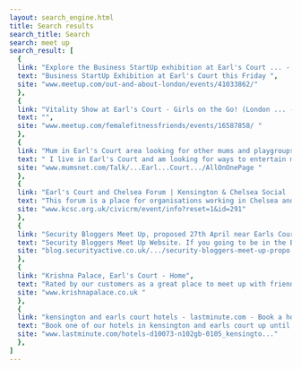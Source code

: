 ```yaml
---
layout: search_engine.html
title: Search results
search_title: Search
search: meet up
search_result: [
  {
  link: "Explore the Business StartUp exhibition at Earl's Court ... - Meetup.com",
  text: "Business StartUp Exhibition at Earl's Court this Friday ",
  site: "www.meetup.com/out-and-about-london/events/41033862/"
  },
  {
  link: "Vitality Show at Earl's Court - Girls on the Go! (London ... - Meetup",
  text: "",
  site: "www.meetup.com/femalefitnessfriends/events/16587858/ "
  },
  {
  link: "Mum in Earl's Court area looking for other mums and playgroups ...",
  text: " I live in Earl's Court and am looking for ways to entertain my 6mo DD, would be great to meet up for a play date....let me know dates / times ...",
  site: "www.mumsnet.com/Talk/...Earl...Court.../AllOnOnePage "
  },
  {
  link: "Earl's Court and Chelsea Forum | Kensington & Chelsea Social ...",
  text: "This forum is a place for organisations working in Chelsea and Earl's Court to meet up, share what they do and develop opportunities for joint working. ...",
  site: "www.kcsc.org.uk/civicrm/event/info?reset=1&id=291"
  },
  {
  link: "Security Bloggers Meet Up, proposed 27th April near Earls Court ...",
  text: "Security Bloggers Meet Up Website. If you going to be in the Earls Court London area on the 27th April, and your a security blogger, then the ... ",
  site: "blog.securityactive.co.uk/.../security-bloggers-meet-up-propo... "
  },
  {
  link: "Krishna Palace, Earl's Court - Home",
  text: "Rated by our customers as a great place to meet up with friends and enjoy top-quality Indian food in stylish surroundings. Short walk from Earls Court Exhibition Centre.",
  site: "www.krishnapalace.co.uk "
  },
  {
  link: "kensington and earls court hotels - lastminute.com - Book a hotel in ...",
  text: "Book one of our hotels in kensington and earls court up until 8pm and you can ... across kensington and earls court so use our search box to find which of our ...",
  site: "www.lastminute.com/hotels-d10073-n102gb-0105_kensingto..."
  },
]
---
```

